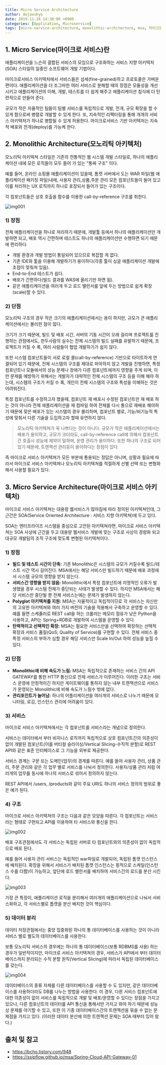 ```yaml
---
title: Micro Service Architecture
author: dejavuhyo
date: 2019-11-28 14:30:00 +0900
categories: [Application, Microservice]
tags: [micro-service-architecture, monolithic-architecture, msa, 마이크로서비스-아키텍처, 모노리틱-아키텍처]
---
```


## 1. Micro Service(마이크로 서비스)란
애플리케이션을 느슨히 결합된 서비스의 모임으로 구조화하는 서비스 지향 아키텍처(SOA) 스타일의 일종인 소프트웨어 개발 기법이다.

마이크로서비스 아키텍처에서 서비스들은 섬세(fine-grained)하고 프로토콜은 가벼운 편이다. 애플리케이션을 더 조그마한 여러 서비스로 분해할 때의 장점은 모듈성을 개선시키고 애플리케이션의 이해, 개발, 테스트를 더 쉽게 해주고 애플리케이션 침식에 더 탄련적으로 만들어 준다.

규모가 작은 자율적인 팀들이 팀별 서비스를 독립적으로 개발, 전개, 규모 확장을 할 수 있게 함으로써 병렬로 개발할 수 있게 한다. 또, 지속적인 리팩터링을 통해 개개의 서비스 아키텍처가 하나로 병합될 수 있게 허용한다. 마이크로서비스 기반 아키텍처는 지속적 배포와 전개(deploy)를 가능케 한다.

## 2. Monolithic Architecture(모노리틱 아키텍처)
모노리틱 아키텍쳐 스타일은 기존의 전통적인 웹 시스템 개발 스타일로, 하나의 애플리케이션 내에 모든 로직들이 모두 들어 가 있는 "통짜 구조" 이다.

예를 들어, 온라인 쇼핑몰 애플리케이션이 있을때, 톰캣 서버에서 도는 WAR 파일(웹 애플리케이션 패키징 파일)내에, 사용자 관리,상품,주문 관리 모든 컴포넌트들이 들어 있고 이를 처리하는 UX 로직까지 하나로 포장되서 들어가 있는 구조이다.

각 컴포넌트들은 상호 호출을 함수를 이용한 call-by-reference 구조를 취한다.

![img001](/assets/img/2019-11-28-micro-service-architecture/img001.png)

### 1) 장점
전체 애플리케이션을 하나로 처리하기 때문에, 개발툴 등에서 하나의 애플리케이션만 개발하면 되고, 배포 역시 간편하며 테스트도 하나의 애플리케이션만 수행하면 되기 때문에 편리하다.

* 개발 환경과 개발 방법이 통일되어 있으므로 복잡할 게 없다.
* 기존 IDE와 툴을 이용해 개발하기가 용이하다(각종 툴이 싱글 애플리케이션 개발에 초점이 맞춰져 있음).
* End-to-End 테스트가 쉽다.
* 배포가 간편하다(빌드 결과를 WAS에 올리기만 하면 됨).
* 같은 애플리케이션을 여러개 두고 로드 밸런서를 앞에 두는 방법으로 쉽게 확장(scale)할 수 있다.

### 2) 단점
모노리틱 구조의 경우 작은 크기의 애플리케이션에서는 용이 하지만, 규모가 큰 애플리케이션에서는 불리한 점이 많다.

크기가 크기 때문에, 빌드 및 배포 시간, 서버의 기동 시간이 오래 걸리며 프로젝트를 진행하는 관점에서도, 한두사람의 실수는 전체 시스템의 빌드 실패를 유발하기 때문에, 프로젝트가 커질 수 록, 여러 사람들이 협업 개발하기가 쉽지 않다.

또한 시스템 컴포넌트들이 서로 로컬 콜(call-by-reference) 기반으로 타이트하게 연결되어 있기 때문에, 전체 시스템의 구조를 제대로 파악하지 않고 개발을 진행하면, 특정 컴포넌트나 모듈에서의 성능 문제나 장애가 다른 컴포넌트에까지 영향을 주게 되며, 이런 문제를 예방하기 위해서는 개발자가 대략적인 전체 시스템의 구조 등을 이해 해야 하는데, 시스템의 구조가 커질 수 록, 개인이 전체 시스템의 구조와 특성을 이해하는 것은 어려워진다.

특정 컴포넌트를 수정하고자 했을때, 컴포넌트 재 배포시 수정된 컴포넌트만 재 배포 하는 것이 아니라 전체 애플리케이션을 재 컴파일 하여 전체를 다시 통으로 재배포 해야하기 때문에 잦은 배포가 있는 시스템의 경우 불리하며, 컴포넌트 별로, 기능/비기능적 특성에 맞춰서 다른 기술을 도입하고자 할때 유연하지 않다.

> 모노리틱 아키텍쳐가 꼭 나쁘다는 것이 아니다. 규모가 작은 애플리케이션에서는 배포가 용이하고, 규모가 크더라도, call-by-reference call에 의해서 컴포넌트간 호출시 성능에 제약이 덜하며, 운영 관리가 용이하다. 또한 하나의 구조로 되어 있기 때문에, 트렌젝션 관리등이 용이하다는 장점이 있다.

즉 마이크로 서비스 아키텍쳐가 모든 부분에 통용되는 정답은 아니며, 상황과 필요에 따라서 마이크로 서비스 아키텍쳐나 모노리틱 아키텍쳐를 적절하게 선별 선택 또는 변형화 해서 사용할 필요가 있다.

## 3. Micro Service Architecture(마이크로 서비스 아키텍처)
마이크로 서비스 아키텍쳐는 대용량 웹서비스가 많아짐에 따라 정의된 아키텍쳐인데, 그 근간은 SOA(Service Oriented Architecture : 서비스 지향 아키텍쳐)에 두고 있다.

SOA는 엔터프라이즈 시스템을 중심으로 고안된 아키텍쳐라면, 마이크로 서비스 아키텍쳐는 SOA 사상에 근간을 두고 대용량 웹서비스 개발에 맞는 구조로 사상이 경량화 되고 대규모 개발팀의 조직 구조에 맞도록 변형된 아키텍쳐이다.

### 1) 장점
* **빌드 및 테스트 시간이 단축:** 기존 Monolithic은 시스템의 규모가 커질수록 빌드/테스트 시간 역시 길어진다. MSA에서는 해당 서비스만 빌드하기 때문에 배포 과정에서 시스템 규모의 영향을 받지 않는다.
* **서비스간 영향을 받지 않음:** Monolithic에서 특정 컴포넌트에 치명적인 오류가 발생했을 경우 시스템 전체가 중단되는 사태가 발생할 수 있다. 하지만 MSA에서는 해당 서비스만 중단될 뿐 전체 서비스는에는 문제가 발생하지 않는다.
* **Polyglot 아키텍쳐를 지원:** MSA는 자율적이고 독립적이므로 각 서비스는 자신만의 고유한 아키텍쳐와 여러 가지 버전의 기술을 적용해서 구축하고 운영할 수 있다. 예를 들면 스케쥴러로 REST call을 하는 크롤러는 메모리 점유가 낮은 Python을 사용하고, API는 Spring+RDB로 개발하여 시스템을 운영할 수 있다.
* **탄력적이고 선택적인 확장:** MSA는 필요한 서비스만을 선택하여 확장하는 선택적 확장과 서비스 품질(QoS; Quality of Service)를 구현할 수 있다. 전체 서비스 중 특정 서비스의 부하가 심할 경우 해당 서비스만 Scale In/Out 하여 성능을 높힐 수 있다.

### 2) 단점
* **Monolithic에 비해 속도가 느림:** MSA는 독립적으로 존재하는 서비스 간의 API GATEWAY를 통한 HTTP 통신으로 전체 서비스가 이루어진다. 이러한 구조는 서비스 운영에 안정적이긴 하지만 게이트웨이를 통하지 않는 내부 트랜잭션으로 서비스가 운영되는 Monolithic에 비해 속도가 느릴수 밖에 없다.
* **관리포인트가 늘어남:** 하나의 어플리케이션을 여러개의 서비스로 나누기 때문에 모니터링, 로깅, 인스턴스 관리에 어려움이 있다.

### 3) 서비스
마이크로 서비스 아키텍쳐에서는 각 컴포넌트를 서비스라는 개념으로 정의한다.

서비스는 데이터에서 부터 비지니스 로직까지 독립적으로 상호 컴포넌트간의 의존성이 없이 개발된 컴포넌트(이를 버티컬 슬라이싱/Vertical Slicing-수직적 분할)로 REST API와 같은 표준 인터페이스로 그 기능을 외부로 제공한다.

서비스 경계는 구문 또는 도메인(업무)의 경계를 따른다. 예를 들어 사용자 관리, 상품 관리, 주문 관리와 같은 각 업무 별로 서비스를 나눠서 정의한다. 사용자/상품 관리 처럼 여러개의 업무를 동시에 하나의 서비스로 섞어서 정의하지 않는다.

REST API에서 /users, /products와 같이 주요 URI도 하나의 서비스 정의의 범위로 좋은 예가 된다.

### 4) 구조
마이크로 서비스 아키텍쳐의 구조는 다음과 같은 모양을 따른다. 각 컴포넌트는 서비스라는 형태로 구현되고 API를 이용하여 타 서비스와 통신을 한다.

![img002](/assets/img/2019-11-28-micro-service-architecture/img002.png)

배포 구조관점에서도 각 서비스는 독립된 서버로 타 컴포넌트와의 의존성이 없이 독립적으로 배포 된다.

예를 들어 사용자 관리 서비스는 독립적인 war파일로 개발되어, 독립된 톰캣 인스턴스에 배치된다. 확장을 위해서 서비스가 배치된 톰캣 인스턴스는 횡적으로 스케일(인스턴스 수를 더함)이 가능하고, 앞단에 로드 밸런서를 배치하여 서비스간의 로드를 분산 시킨다.

![img003](/assets/img/2019-11-28-micro-service-architecture/img003.png)

가장 큰 특징이, 애플리케이션 로직을 분리해서 여러개의 애플리케이션으로 나눠서 서비스화하고, 각 서비스별로 톰캣을 분산 배치한 것이 핵심이다.

### 5) 데이터 분리
데이터 저장관점에서는 중앙 집중화된 하나의 통 데이터베이스를 사용하는 것이 아니라 서비스 별로 별도의 데이터베이스를 사용한다.

보통 모노리틱 서비스의 경우에는 하나의 통 데이터베이스(보통 RDBMS를 사용) 하는 경우가 일반적이지만, 마이크로 서비스 아키텍쳐의 경우, 서비스가 API에서 부터 데이터베이스까지 분리되는 수직 분할 원칙(Vertical Slicing)에 따라서 독립된 데이터베이스를 갖는다.

![img004](/assets/img/2019-11-28-micro-service-architecture/img004.png)

데이터베이스의 종류 자체를 다른 데이터베이스를 사용할 수 도 있지만, 같은 데이터베이스를 사용하더라도 DB를 나누는 방법을 사용한다. 이 경우, 다른 서비스 컴포넌트에 대한 의존성이 없이 서비스를 독립적으로 개발 및 배포/운영할 수 있다는 장점을 가지고 있으나, 다른 컴포넌트의 데이터를 API 통신을 통해서만 가지고 와야 하기 때문에 성능상 문제를 야기할 수 있고, 또한 이 기종 데이터베이스간의 트렌젝션을 묶을 수 없는 문제점을 가지고 있다. (이러한 데이터 분산에 의한 트렌젝션 문제는 SOA 때부터 있어 왔다.)

## 출처 및 참고
* <https://bcho.tistory.com/948>
* <https://ssipflow.github.io/msa/Spring-Cloud-API-Gateway-01>
